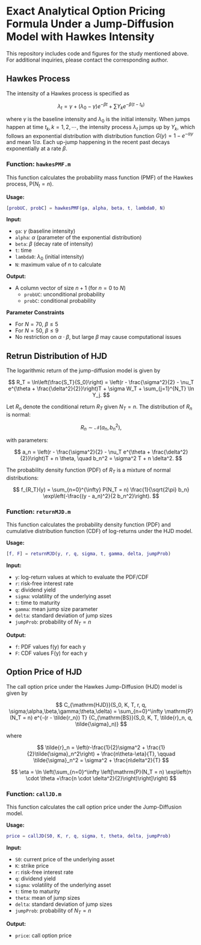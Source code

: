 # Exact Analytical Option Pricing Formula Under a Jump-Diffusion Model with Hawkes Intensity
This repository includes code and figures for the study mentioned above. For additional inquiries, please contact the corresponding author.
## Hawkes Process

The intensity of a Hawkes process is specified as

$$
\lambda_t = \gamma + (\lambda_0-\gamma)e^{-\beta t} + \sum Y_k e^{-\beta(t-t_k)}
$$


where $\gamma$ is the baseline intensity and $\lambda_0$ is the initial intensity. When jumps happen at time $t_k, k = 1,2,\cdots$, the intensity process $\lambda_t$ jumps up by $Y_k$, which follows an exponential distribution with distribution function $G(y) = 1-e^{-\alpha y}$ and mean $1/\alpha$. Each up-jump happening in the recent past decays exponentially at a rate $\beta$.

### Function: `hawkesPMF.m`

This function calculates the probability mass function (PMF) of the Hawkes process, $\mathrm{P}(N_t = n)$.

**Usage:**

```matlab
[probUC, probC] = hawkesPMF(ga, alpha, beta, t, lambda0, N)
```

**Input:**
- `ga`: $\gamma$ (baseline intensity)
- `alpha`: $\alpha$ (parameter of the exponential distribution)
- `beta`: $\beta$ (decay rate of intensity)
- `t`: time
- `lambda0`: $\lambda_0$ (initial intensity)
- `N`: maximum value of $n$ to calculate

**Output:**
- A column vector of size $n+1$ (for $n = 0$ to $N$)
  - `probUC`: unconditional probability
  - `probC`: conditional probability
 
**Parameter Constraints**
- For $N = 70$, $\beta \leq 5$
- For $N = 50$, $\beta \leq 9$
- No restriction on $\alpha \cdot \beta$, but large $\beta$ may cause computational issues


## Retrun Distribution of HJD
The logarithmic return of the jump-diffusion model is given by

$$ R_T = \ln\left(\frac{S_T}{S_0}\right) = \left(r - \frac{\sigma^2}{2} - \nu_T e^{\theta + \frac{\delta^2}{2}}\right)T + \sigma W_T + \sum_{j=1}^{N_T} \ln Y_j. $$

Let $R_n$ denote the conditional return $R_T$ given $N_T = n$. The distribution of $R_n$ is normal:

$$ R_n \sim \mathcal{N}(a_n, b_n^2), $$

with parameters:

$$ a_n = \left(r - \frac{\sigma^2}{2} - \nu_T e^{\theta + \frac{\delta^2}{2}}\right)T + n \theta, \quad b_n^2 = \sigma^2 T + n \delta^2. $$

The probability density function (PDF) of $R_T$ is a mixture of normal distributions:

$$ f_{R_T}(y) = \sum_{n=0}^{\infty} P(N_T = n) \frac{1}{\sqrt{2\pi} b_n} \exp\left(-\frac{(y - a_n)^2}{2 b_n^2}\right). $$


### Function: `returnMJD.m`

This function calculates the probability density function (PDF) and cumulative distribution function (CDF) of log-returns under the HJD model.

**Usage:**
```matlab
[f, F] = returnMJD(y, r, q, sigma, t, gamma, delta, jumpProb)
```

**Input:**
- `y`: log-return values at which to evaluate the PDF/CDF
- `r`: risk-free interest rate
- `q`: dividend yield  
- `sigma`: volatility of the underlying asset
- `t`: time to maturity
- `gamma`: mean jump size parameter
- `delta`: standard deviation of jump sizes
- `jumpProb`: probability of $N_T = n$

**Output:**
- `f`: PDF values f(y) for each y
- `F`: CDF values F(y) for each y



## Option Price of HJD

The call option price under the Hawkes Jump-Diffusion (HJD) model is given by

$$
C_{\mathrm{HJD}}(S_0, K, T, r, q, \sigma;\alpha,\beta,\gamma;\theta,\delta) = \sum_{n=0}^\infty \mathrm{P} (N_T = n) e^{-(r - \tilde{r_n}) T} {C_{\mathrm{BS}}(S_0, K, T, \tilde{r}_n, q, \tilde{\sigma}_n)}
$$

where

$$
\tilde{r}_n = \left(r-\frac{1}{2}\sigma^2 + \frac{1}{2}\tilde{\sigma}_n^2\right) + \frac{n\theta-\eta}{T}, \qquad \tilde{\sigma}_n^2 = \sigma^2 + \frac{n\delta^2}{T}
$$

$$
\eta = \ln \left(\sum_{n=0}^\infty \left[\mathrm{P}(N_T = n) \exp\left(n \cdot \theta +\frac{n \cdot \delta^2}{2}\right)\right]\right)
$$

### Function: `callJD.m`

This function calculates the call option price under the Jump-Diffusion model.

**Usage:**

```matlab
price = callJD(S0, K, r, q, sigma, t, theta, delta, jumpProb)
```

**Input:**
- `S0`: current price of the underlying asset
- `K`: strike price
- `r`: risk-free interest rate
- `q`: dividend yield
- `sigma`: volatility of the underlying asset
- `t`: time to maturity
- `theta`: mean of jump sizes
- `delta`: standard deviation of jump sizes
- `jumpProb`: probability of $N_T = n$

**Output:**
- `price`: call option price
